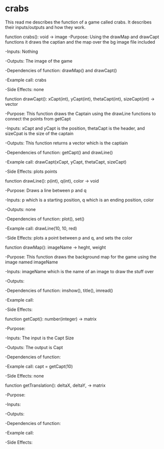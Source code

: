 # crabs

This read me describes the function of a game called crabs. It describes their inputs/outputs and how they work.

function crabs(): void -> image
-Purpose: Using the drawMap and drawCapt functions it draws the captian and the map
over the bg image file included

-Inputs: Nothing

-Outputs: The image of the game

-Dependencies of function: drawMap() and drawCapt()

-Example call: crabs

-Side Effects: none

function drawCapt(): xCapt(int), yCapt(int), thetaCapt(int), sizeCapt(int) -> vector

-Purpose: This function draws the Captain using the drawLine functions to connect the points from getCapt

-Inputs: xCapt and yCapt is the position, thetaCapt is the header, and sizeCpat is the size of the captain

-Outputs: This function returns a vector which is the captiain

-Dependencies of function: getCapt() and drawLine()

-Example call: drawCapt(xCapt, yCapt, thetaCapt, sizeCapt)

-Side Effects: plots points

function drawLine(): p(int), q(int), color -> void

-Purpose: Draws a line between p and q

-Inputs: p which is a starting position, q which is an ending position, color

-Outputs: none

-Dependencies of function: plot(), set()

-Example call: drawLine(10, 10, red)

-Side Effects: plots a point between p and q, and sets the color 

function drawMap(): imageName -> heght, weight

-Purpose: This function draws the background map for the game using the image named imageName

-Inputs: imageName which is the name of an image to draw the stuff over 

-Outputs: 

-Dependencies of function: imshow(), title(), imread()

-Example call: 

-Side Effects:

function getCapt(): number(integer) -> matrix

-Purpose: 

-Inputs: The input is the Capt Size

-Outputs: The output is Capt

-Dependencies of function: 

-Example call: capt = getCapt(10)

-Side Effects: none


function getTranslation(): deltaX, deltaY, -> matrix

-Purpose:

-Inputs:

-Outputs:

-Dependencies of function:

-Example call: 

-Side Effects:

